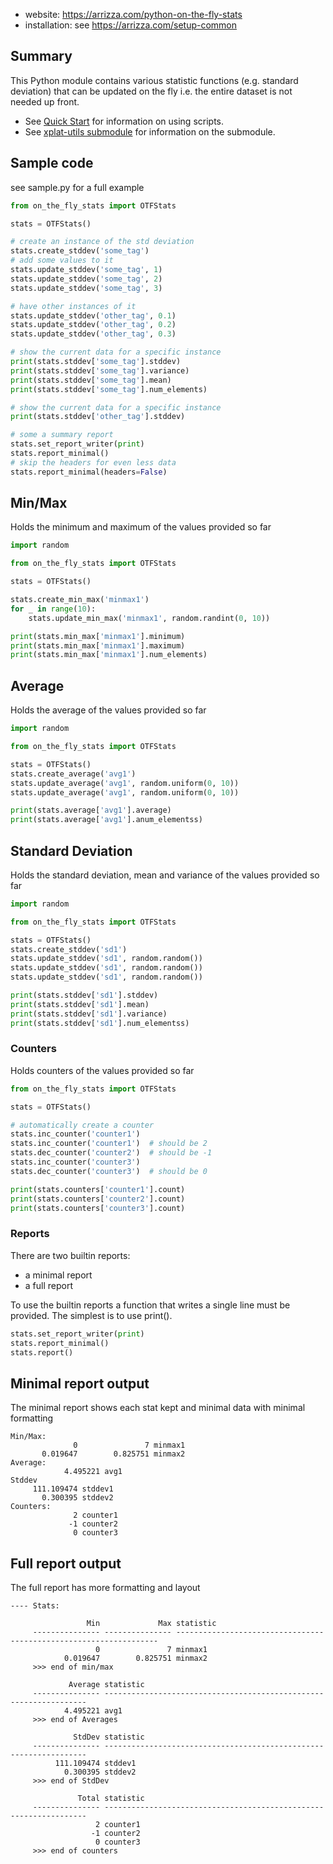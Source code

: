 * website: <https://arrizza.com/python-on-the-fly-stats>
* installation: see <https://arrizza.com/setup-common>

## Summary

This Python module contains various statistic functions (e.g. standard deviation) that can
be updated on the fly i.e. the entire dataset is not needed up front.

* See [Quick Start](https://arrizza.com/user-guide-quick-start) for information on using scripts.
* See [xplat-utils submodule](https://arrizza.com/xplat-utils) for information on the submodule.

## Sample code

see sample.py for a full example

```python
from on_the_fly_stats import OTFStats

stats = OTFStats()

# create an instance of the std deviation
stats.create_stddev('some_tag')
# add some values to it
stats.update_stddev('some_tag', 1)
stats.update_stddev('some_tag', 2)
stats.update_stddev('some_tag', 3)

# have other instances of it
stats.update_stddev('other_tag', 0.1)
stats.update_stddev('other_tag', 0.2)
stats.update_stddev('other_tag', 0.3)

# show the current data for a specific instance
print(stats.stddev['some_tag'].stddev)
print(stats.stddev['some_tag'].variance)
print(stats.stddev['some_tag'].mean)
print(stats.stddev['some_tag'].num_elements)

# show the current data for a specific instance
print(stats.stddev['other_tag'].stddev)

# some a summary report
stats.set_report_writer(print)
stats.report_minimal()
# skip the headers for even less data
stats.report_minimal(headers=False)
```

## Min/Max

Holds the minimum and maximum of the values provided so far

```python
import random

from on_the_fly_stats import OTFStats

stats = OTFStats()

stats.create_min_max('minmax1')
for _ in range(10):
    stats.update_min_max('minmax1', random.randint(0, 10))

print(stats.min_max['minmax1'].minimum)
print(stats.min_max['minmax1'].maximum)
print(stats.min_max['minmax1'].num_elements)
```

## Average

Holds the average of the values provided so far

```python
import random

from on_the_fly_stats import OTFStats

stats = OTFStats()
stats.create_average('avg1')
stats.update_average('avg1', random.uniform(0, 10))
stats.update_average('avg1', random.uniform(0, 10))

print(stats.average['avg1'].average)
print(stats.average['avg1'].anum_elementss)
```

## Standard Deviation

Holds the standard deviation, mean and variance of the values provided so far

```python
import random

from on_the_fly_stats import OTFStats

stats = OTFStats()
stats.create_stddev('sd1')
stats.update_stddev('sd1', random.random())
stats.update_stddev('sd1', random.random())
stats.update_stddev('sd1', random.random())

print(stats.stddev['sd1'].stddev)
print(stats.stddev['sd1'].mean)
print(stats.stddev['sd1'].variance)
print(stats.stddev['sd1'].num_elementss)
```

### Counters

Holds counters of the values provided so far

```python
from on_the_fly_stats import OTFStats

stats = OTFStats()

# automatically create a counter
stats.inc_counter('counter1')
stats.inc_counter('counter1')  # should be 2
stats.dec_counter('counter2')  # should be -1
stats.inc_counter('counter3')
stats.dec_counter('counter3')  # should be 0

print(stats.counters['counter1'].count)
print(stats.counters['counter2'].count)
print(stats.counters['counter3'].count)
```

### Reports

There are two builtin reports:

* a minimal report
* a full report

To use the builtin reports a function that writes a single line must be provided.
The simplest is to use print().

```python
stats.set_report_writer(print)
stats.report_minimal()
stats.report()
```

## Minimal report output

The minimal report shows each stat kept and minimal data with minimal formatting

```text
Min/Max:
              0               7 minmax1
       0.019647        0.825751 minmax2
Average:
            4.495221 avg1
Stddev
     111.109474 stddev1
       0.300395 stddev2
Counters:
              2 counter1
             -1 counter2
              0 counter3
```

## Full report output

The full report has more formatting and layout

```text
---- Stats:

                 Min             Max statistic
     --------------- --------------- ------------------------------------------------------------------
                   0               7 minmax1
            0.019647        0.825751 minmax2
     >>> end of min/max

             Average statistic
     --------------- ------------------------------------------------------------------
            4.495221 avg1
     >>> end of Averages

              StdDev statistic
     --------------- ------------------------------------------------------------------
          111.109474 stddev1
            0.300395 stddev2
     >>> end of StdDev

               Total statistic
     --------------- ------------------------------------------------------------------
                   2 counter1
                  -1 counter2
                   0 counter3
     >>> end of counters
```
